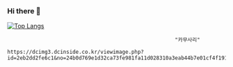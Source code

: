 ### Hi there 👋

<!--
**songjihoon12/songjihoon12** is a ✨ _special_ ✨ repository because its `README.md` (this file) appears on your GitHub profile.

Here are some ideas to get you started:

- 🔭 I’m currently working on ...
- 🌱 I’m currently learning ...
- 👯 I’m looking to collaborate on ...
- 🤔 I’m looking for help with ...
- 💬 Ask me about ...
- 📫 How to reach me: ...
- 😄 Pronouns: ...
- ⚡ Fun fact: ...
-->
[![Top Langs](https://github-readme-stats.vercel.app/api/top-langs/?username=songjihoon12&layout=compact)](https://github.com/songjihoon12/)

                                                          "카무사리"
                                                          https://dcimg3.dcinside.co.kr/viewimage.php?id=2eb2dd2fe6c1&no=24b0d769e1d32ca73fe981fa11d028310a3eab44b7e01cf4f191b2ce288c666d87e565aaf51c9f8387560ef46630a5c672517bfb75b813fbb2be03643b4f327c9874dcbba43169141144255c49a9718ba1b456c8d8a14f1a44ef884d227eef




